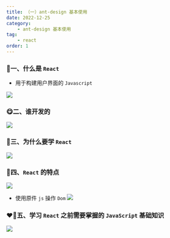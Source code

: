 ```yaml
---
title: （一）ant-design 基本使用
date: 2022-12-25
category:
    - ant-design 基本使用
tag: 
    - react
order: 1
---
```


### 🎄一、什么是 `React` 
- 用于构建用户界面的 `Javascript`

![](https://image.zswei.xyz/img/202212252207673.png)

### 😋二、谁开发的

![](https://image.zswei.xyz/img/202212252209626.png)


### 👹三、为什么要学 `React`

![](https://image.zswei.xyz/img/202212252215289.png)

### 🥳四、`React` 的特点

![](https://image.zswei.xyz/img/202212252220767.png)

- 使用原件 `js` 操作 `Dom`
![](https://image.zswei.xyz/img/202212252220011.png)

### ❤️‍🔥五、学习 `React` 之前需要掌握的 `JavaScript` 基础知识

![](https://image.zswei.xyz/img/202212252227643.png)